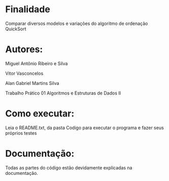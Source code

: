 # Finalidade

Comparar diversos modelos e variações do algoritmo de ordenação QuickSort



# Autores:

Miguel Antônio Ribeiro e Silva

Vitor Vasconcelos

Alan Gabriel Martins Silva

Trabalho Prático 01
Algoritmos e Estruturas de Dados II

# Como executar:

Leia o README.txt, da pasta Codigo para executar o programa e fazer seus próprios testes

# Documentação:

Todas as partes do código estão devidamente explicadas na documentação.
